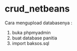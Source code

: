 # crud_netbeans
Cara mengupload databasenya :
1. buka phpmyadmin
2. buat database panitia
3. import baksos.sql
